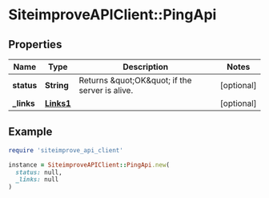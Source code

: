 # SiteimproveAPIClient::PingApi

## Properties

| Name | Type | Description | Notes |
| ---- | ---- | ----------- | ----- |
| **status** | **String** | Returns \&quot;OK\&quot; if the server is alive. | [optional] |
| **_links** | [**Links1**](Links1.md) |  | [optional] |

## Example

```ruby
require 'siteimprove_api_client'

instance = SiteimproveAPIClient::PingApi.new(
  status: null,
  _links: null
)
```

